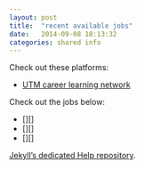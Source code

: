 ```yaml
---
layout: post
title:  "recent available jobs"
date:   2014-09-08 18:13:32
categories: shared info
---
```

Check out these platforms:
* [UTM career learning network][cln]


Check out the jobs below:
* [][]
* [][]
* [][]

[Jekyll’s dedicated Help repository][jekyll-help].

[cln]:      http://www.utm.utoronto.ca/careers/career-learning-network
[gojobs]:   http://www.gojobs.gov.on.ca/Search.aspx
[jekyll-help]: https://github.com/jekyll/jekyll-help
